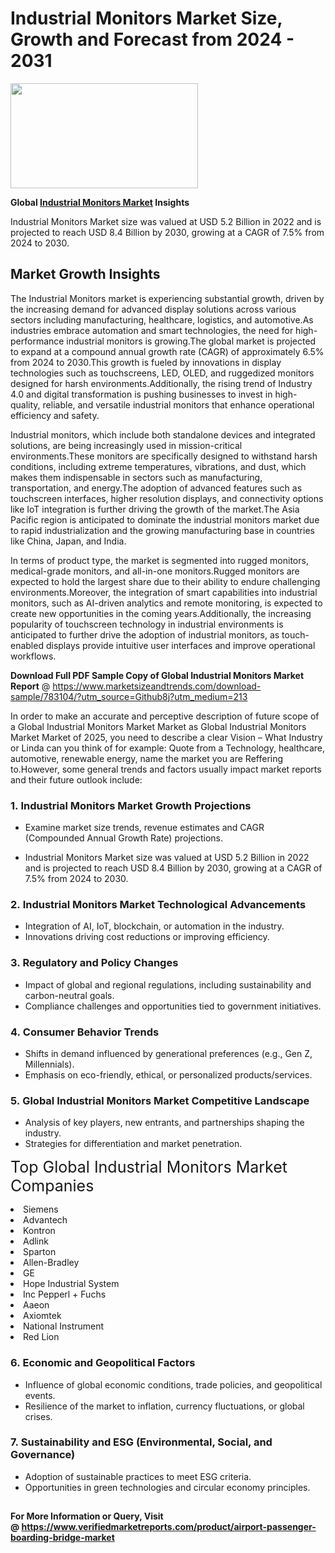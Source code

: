 <H1>Industrial Monitors Market Size, Growth and Forecast from 2024 - 2031</H1><img class="aligncenter size-medium wp-image-584254" src="https://thirdeyenews.in/wp-content/uploads/2024/09/Global-Market-Research-300x168.jpeg" alt="" width="300" height="168" /><p><strong>Global&nbsp;<a href="https://www.marketsizeandtrends.com/download-sample/783104/?utm_source=Github8j?utm_medium=213">Industrial Monitors Market</a> Insights</strong></p><p>Industrial Monitors Market size was valued at USD 5.2 Billion in 2022 and is projected to reach USD 8.4 Billion by 2030, growing at a CAGR of 7.5% from 2024 to 2030.</p><p><h2>Market Growth Insights</h2> <p>The Industrial Monitors market is experiencing substantial growth, driven by the increasing demand for advanced display solutions across various sectors including manufacturing, healthcare, logistics, and automotive.As industries embrace automation and smart technologies, the need for high-performance industrial monitors is growing.The global market is projected to expand at a compound annual growth rate (CAGR) of approximately 6.5% from 2024 to 2030.This growth is fueled by innovations in display technologies such as touchscreens, LED, OLED, and ruggedized monitors designed for harsh environments.Additionally, the rising trend of Industry 4.0 and digital transformation is pushing businesses to invest in high-quality, reliable, and versatile industrial monitors that enhance operational efficiency and safety.</p> <p>Industrial monitors, which include both standalone devices and integrated solutions, are being increasingly used in mission-critical environments.These monitors are specifically designed to withstand harsh conditions, including extreme temperatures, vibrations, and dust, which makes them indispensable in sectors such as manufacturing, transportation, and energy.The adoption of advanced features such as touchscreen interfaces, higher resolution displays, and connectivity options like IoT integration is further driving the growth of the market.The Asia Pacific region is anticipated to dominate the industrial monitors market due to rapid industrialization and the growing manufacturing base in countries like China, Japan, and India.</p> <p>In terms of product type, the market is segmented into rugged monitors, medical-grade monitors, and all-in-one monitors.Rugged monitors are expected to hold the largest share due to their ability to endure challenging environments.Moreover, the integration of smart capabilities into industrial monitors, such as AI-driven analytics and remote monitoring, is expected to create new opportunities in the coming years.Additionally, the increasing popularity of touchscreen technology in industrial environments is anticipated to further drive the adoption of industrial monitors, as touch-enabled displays provide intuitive user interfaces and improve operational workflows.</p> <p><span class=""><strong>Download Full PDF Sample Copy of Global Industrial Monitors Market Report</strong> @ <a href="https://www.marketsizeandtrends.com/download-sample/783104/?utm_source=Github8j?utm_medium=213" target="_blank">https://www.marketsizeandtrends.com/download-sample/783104/?utm_source=Github8j?utm_medium=213</a></span></p><p>In order to make an accurate and perceptive description of future scope of a Global&nbsp;Industrial Monitors Market Market as Global&nbsp;Industrial Monitors Market Market of 2025, you need to describe a clear Vision &ndash; What Industry or Linda can you think of for example: Quote from a Technology, healthcare, automotive, renewable energy, name the market you are Reffering to.However, some general trends and factors usually impact market reports and their future outlook include:</p><h3>1.&nbsp;<strong>Industrial Monitors Market Growth Projections</strong></h3><ul><li>Examine market size trends, revenue estimates and CAGR (Compounded Annual Growth Rate) projections.</li><li><p>Industrial Monitors Market size was valued at USD 5.2 Billion in 2022 and is projected to reach USD 8.4 Billion by 2030, growing at a CAGR of 7.5% from 2024 to 2030.</p></li></ul><h3>2.&nbsp;<strong>Industrial Monitors Market Technological Advancements</strong></h3><ul><li>Integration of AI, IoT, blockchain, or automation in the industry.</li><li>Innovations driving cost reductions or improving efficiency.</li></ul><h3>3.&nbsp;<strong>Regulatory and Policy Changes</strong></h3><ul><li>Impact of global and regional regulations, including sustainability and carbon-neutral goals.</li><li>Compliance challenges and opportunities tied to government initiatives.</li></ul><h3>4.&nbsp;<strong>Consumer Behavior Trends</strong></h3><ul><li>Shifts in demand influenced by generational preferences (e.g., Gen Z, Millennials).</li><li>Emphasis on eco-friendly, ethical, or personalized products/services.</li></ul><h3>5.&nbsp;<strong>Global Industrial Monitors Market Competitive Landscape</strong></h3><ul><li>Analysis of key players, new entrants, and partnerships shaping the industry.</li><li>Strategies for differentiation and market penetration.</li></ul><p data-pm-slice="1 1 []"><span style="color: inherit; font-family: inherit; font-size: 25px;">Top Global Industrial Monitors Market Companies</span></p><div class="" data-test-id=""><p><li> Siemens</li><li> Advantech</li><li> Kontron</li><li> Adlink</li><li> Sparton</li><li> Allen-Bradley</li><li> GE</li><li> Hope Industrial System</li><li> Inc Pepperl + Fuchs</li><li> Aaeon</li><li> Axiomtek</li><li> National Instrument</li><li> Red Lion</li></p></div><h3>6.&nbsp;<strong>Economic and Geopolitical Factors</strong></h3><ul><li>Influence of global economic conditions, trade policies, and geopolitical events.</li><li>Resilience of the market to inflation, currency fluctuations, or global crises.</li></ul><h3>7.&nbsp;<strong>Sustainability and ESG (Environmental, Social, and Governance)</strong></h3><ul><li>Adoption of sustainable practices to meet ESG criteria.</li><li>Opportunities in green technologies and circular economy principles.</li></ul><h2><strong style="font-size: 14px;">For More Information or Query, Visit @&nbsp;</strong><a style="background-color: #ffffff; font-size: 14px;" href="https://www.marketsizeandtrends.com/report/industrial-monitors-market/" target="_blank">https://www.verifiedmarketreports.com/product/airport-passenger-boarding-bridge-market</a></h2>
